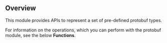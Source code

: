 ## Overview

This module provides APIs to represent a set of pre-defined protobuf types.

For information on the operations, which you can perform with the protobuf module, see the below **Functions**.
